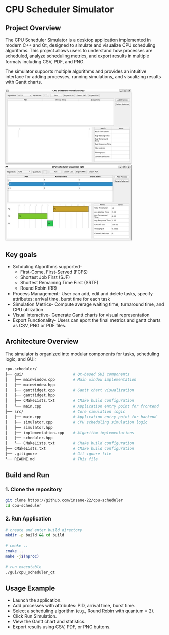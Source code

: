 # CPU Scheduler Simulator
## Project Overview
The CPU Scheduler Simulator is a desktop application implemented in modern C++ and Qt, designed to simulate and visualize CPU scheduling algorithms. This project allows users to understand how processes are scheduled, analyze scheduling metrics, and export results in multiple formats including CSV, PDF, and PNG.

The simulator supports multiple algorithms and provides an intuitive interface for adding processes, running simulations, and visualizing results with Gantt charts.

<img src="assets/mainwindow.png" width="400" style="display:inline-block; margin-right:100px;"/>
<img src="assets/visualisation.png" width="400" style="display:inline-block;"/>


## Key goals

- Schduling Algorithms supported-
    - First-Come, First-Served (FCFS)
    - Shortest Job First (SJF)
    - Shortest Remaining Time First (SRTF)
    - Round Robin (RR)
- Process Management- User can add, edit and delete tasks, specify attributes: arrival time, burst time for each task
- Simulation Metrics- Compute average waiting time, turnaround time, and CPU utilization
- Visual interactive- Generate Gantt charts for visual representation
- Export Functionality- Users can eport the final metrics and gantt charts as CSV, PNG or PDF files.


## Architecture Overview
The simulator is organized into modular components for tasks, scheduling logic, and GUI:
```bash
cpu-scheduler/
├── gui/                      # Qt-based GUI components
│   ├── mainwindow.cpp        # Main window implementation
│   ├── mainwindow.hpp           
│   ├── ganttidget.cpp        # Gantt chart visualization 
│   ├── ganttidget.hpp 
│   ├── CMakeLists.txt        # CMake build configuration
│   └── main.cpp              # Application entry point for frontend
├── src/                      # Core simulation logic
│   ├── main.cpp              # Application entry point for backend
│   ├── simulator.cpp         # CPU scheduling simulation logic
│   ├── simulator.hpp
│   ├── implementation.cpp    # Algorithm implementations
│   ├── scheduler.hpp
│   └── CMakeLists.txt        # CMake build configuration
├── CMakeLists.txt            # CMake build configuration
├── .gitignore                # Git ignore file
└── README.md                 # This file
```


## Build and Run

### 1. Clone the repository

```bash
git clone https://github.com/insane-22/cpu-scheduler
cd cpu-scheduler
```

### 2. Run Application

```bash
# create and enter build directory
mkdir -p build && cd build

# cmake .. 
cmake .. 
make -j$(nproc)

# run executable
./gui/cpu_scheduler_qt
```

## Usage Example
- Launch the application.
- Add processes with attributes: PID, arrival time, burst time.
- Select a scheduling algorithm (e.g., Round Robin with quantum = 2).
- Click Run Simulation.
- View the Gantt chart and statistics.
- Export results using CSV, PDF, or PNG buttons.

